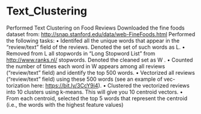 # Text_Clustering
Performed Text Clustering on Food Reviews
Downloaded the fine foods dataset from:
http://snap.stanford.edu/data/web-FineFoods.html
Performed the following tasks:
• Identifed all the unique words that appear in the “review/text” field of the reviews. Denoted
the set of such words as L.
• Removed from L all stopwords in “Long Stopword List” from http://www.ranks.nl/
stopwords. Denoted the cleaned set as W .
• Counted the number of times each word in W appears among all reviews (“review/text” field)
and identify the top 500 words.
• Vectorized all reviews (“review/text” field) using these 500 words (see an example of vec-
torization here: https://bit.ly/3CcY9i4).
• Clustered the vectorized reviews into 10 clusters using k-means. This will give you 10 centroid vectors.
• From each centroid, selected the top 5 words that represent the centroid (i.e., the words with
the highest feature values)
